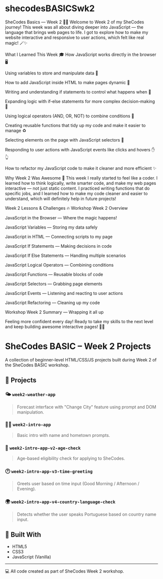 # shecodesBASICSwk2

SheCodes Basics — Week 2 🚀✨
Welcome to Week 2 of my SheCodes journey! This week was all about diving deeper into JavaScript — the language that brings web pages to life. I got to explore how to make my website interactive and responsive to user actions, which felt like real magic! 🪄✨

What I Learned This Week 🎓
How JavaScript works directly in the browser 🖥️

Using variables to store and manipulate data 🔢

How to add JavaScript inside HTML to make pages dynamic 🔗

Writing and understanding if statements to control what happens when 🤔

Expanding logic with if-else statements for more complex decision-making 🔄

Using logical operators (AND, OR, NOT) to combine conditions 🔧

Creating reusable functions that tidy up my code and make it easier to manage ♻️

Selecting elements on the page with JavaScript selectors 🎯

Responding to user actions with JavaScript events like clicks and hovers ✋👆

How to refactor my JavaScript code to make it cleaner and more efficient ✨

Why Week 2 Was Awesome 🤩
This week I really started to feel like a coder. I learned how to think logically, write smarter code, and make my web pages interactive — not just static content. I practiced writing functions that do specific jobs, and I learned how to make my code cleaner and easier to understand, which will definitely help in future projects!

Week 2 Lessons & Challenges 🔥
Workshop Week 2 Overview

JavaScript in the Browser — Where the magic happens!

JavaScript Variables — Storing my data safely

JavaScript in HTML — Connecting scripts to my page

JavaScript If Statements — Making decisions in code

JavaScript If Else Statements — Handling multiple scenarios

JavaScript Logical Operators — Combining conditions

JavaScript Functions — Reusable blocks of code

JavaScript Selectors — Grabbing page elements

JavaScript Events — Listening and reacting to user actions

JavaScript Refactoring — Cleaning up my code

Workshop Week 2 Summary — Wrapping it all up

Feeling more confident every day! Ready to take my skills to the next level and keep building awesome interactive pages! 💪✨

# SheCodes BASIC – Week 2 Projects

A collection of beginner-level HTML/CSS/JS projects built during Week 2 of the SheCodes BASIC workshop.

## 📂 Projects

### 🌤 `week2-weather-app`
> Forecast interface with "Change City" feature using prompt and DOM manipulation.

### 👩‍💻 `week2-intro-app`
> Basic intro with name and hometown prompts.

### 🧓 `week2-intro-app-v2-age-check`
> Age-based eligibility check for applying to SheCodes.

### 🕐 `week2-intro-app-v3-time-greeting`
> Greets user based on time input (Good Morning / Afternoon / Evening).

### 🌍 `week2-intro-app-v4-country-language-check`
> Detects whether the user speaks Portuguese based on country name input.

## 🧰 Built With

- HTML5
- CSS3
- JavaScript (Vanilla)

---

💻 All code created as part of SheCodes Week 2 workshop.
